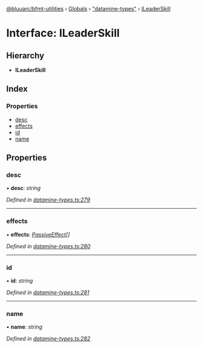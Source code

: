 [@bluuarc/bfmt-utilities](../README.md) › [Globals](../globals.md) › ["datamine-types"](../modules/_datamine_types_.md) › [ILeaderSkill](_datamine_types_.ileaderskill.md)

# Interface: ILeaderSkill

## Hierarchy

* **ILeaderSkill**

## Index

### Properties

* [desc](_datamine_types_.ileaderskill.md#desc)
* [effects](_datamine_types_.ileaderskill.md#effects)
* [id](_datamine_types_.ileaderskill.md#id)
* [name](_datamine_types_.ileaderskill.md#name)

## Properties

###  desc

• **desc**: *string*

*Defined in [datamine-types.ts:279](https://github.com/BluuArc/bfmt-utilities/blob/fb7f106/src/datamine-types.ts#L279)*

___

###  effects

• **effects**: *[PassiveEffect](../modules/_datamine_types_.md#passiveeffect)[]*

*Defined in [datamine-types.ts:280](https://github.com/BluuArc/bfmt-utilities/blob/fb7f106/src/datamine-types.ts#L280)*

___

###  id

• **id**: *string*

*Defined in [datamine-types.ts:281](https://github.com/BluuArc/bfmt-utilities/blob/fb7f106/src/datamine-types.ts#L281)*

___

###  name

• **name**: *string*

*Defined in [datamine-types.ts:282](https://github.com/BluuArc/bfmt-utilities/blob/fb7f106/src/datamine-types.ts#L282)*
